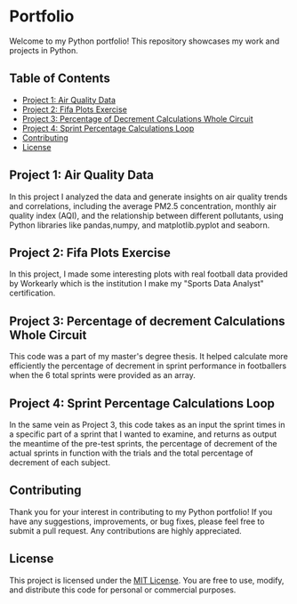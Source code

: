 # Portfolio

Welcome to my Python portfolio! This repository showcases my work and projects in Python.

## Table of Contents

- [Project 1: Air Quality Data](#project-1-air-quality-data)
- [Project 2: Fifa Plots Exercise](#project-2-Fifa-Plots-Exercise)
- [Project 3: Percentage of Decrement Calculations Whole Circuit](#project-3-Percentage-of-Decrement-Calculations-Whole-Circuit)
- [Project 4: Sprint Percentage Calculations Loop](#project-4-Sprint-Percentage-Calculations-Loop)
- [Contributing](#contributing)
- [License](#license)

## Project 1:  Air Quality Data

In this project I analyzed the data and generate insights on air quality trends and correlations, including the average PM2.5 concentration, monthly air quality index (AQI), and the relationship between different pollutants, using Python libraries like pandas,numpy, and matplotlib.pyplot and seaborn.

## Project 2:  Fifa Plots Exercise

In this project, I made some interesting plots with real football data provided by Workearly which is the institution I make my "Sports Data Analyst" certification. 

## Project 3:  Percentage of decrement Calculations Whole Circuit

This code was a part of my master's degree thesis. It helped calculate more efficiently the percentage of decrement in sprint performance in footballers when the 6 total sprints were provided as an array. 

## Project 4: Sprint Percentage Calculations Loop

In the same vein as Project 3, this code takes as an input the sprint times in a specific part of a sprint that I wanted to examine, and returns as output the meantime of the pre-test sprints, the percentage of decrement of the actual sprints in function with the trials and the total percentage of decrement of each subject.

## Contributing

Thank you for your interest in contributing to my Python portfolio! If you have any suggestions, improvements, or bug fixes, please feel free to submit a pull request. Any contributions are highly appreciated.

## License

This project is licensed under the [MIT License](LICENSE). You are free to use, modify, and distribute this code for personal or commercial purposes.
